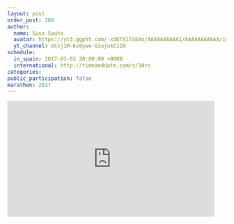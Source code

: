 ```yaml
---
layout: post
order_post: 200
author:
  name: Suso Souto
  avatar: https://yt3.ggpht.com/-xdETX1lSEmo/AAAAAAAAAAI/AAAAAAAAAAA/1y0gKH-J1MM/s88-c-k-no-mo-rj-c0xffffff/photo.jpg
  yt_channel: UCvj1M-6z0ywe-G2ujukC1ZA
schedule:
  in_spain: 2017-01-03 20:00:00 +0000
  international: http://timeanddate.com/s/34rc
categories:
public_participation: false
marathon: 2017
---
```

<iframe width="475" height="267" src="https://www.youtube.com/embed/Nv658MCjzco" frameborder="0" allowfullscreen></iframe>
